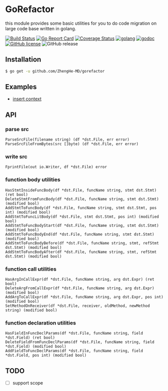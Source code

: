 # GoRefactor

this module provides some basic utilities for you to do code migration on large code base written in golang.

[![Build Status](https://travis-ci.org/ZhengHe-MD/gorefactor.svg?branch=master)](https://travis-ci.org/ZhengHe-MD/gorefactor)
[![Go Report Card](https://goreportcard.com/badge/github.com/ZhengHe-MD/gorefactor)](https://goreportcard.com/report/github.com/ZhengHe-MD/gorefactor)
[![Coverage Status](https://coveralls.io/repos/github/ZhengHe-MD/gorefactor/badge.svg?branch=master)](https://coveralls.io/github/ZhengHe-MD/gorefactor?branch=master)
[![golang](https://img.shields.io/badge/Language-Go-green.svg?style=flat)](https://golang.org)
[![godoc](https://godoc.org/github.com/ZhengHe-MD/gorefactor?status.svg)](https://godoc.org/github.com/ZhengHe-MD/gorefactor)
[![GitHub license](https://img.shields.io/github/license/ZhengHe-MD/gorefactor.svg)](https://github.com/ZhengHe-MD/gorefactor/blob/master/LICENSE)
![GitHub release](https://img.shields.io/github/release-pre/ZhengHe-MD/gorefactor.svg)

## Installation

```sh
$ go get -u github.com/ZhengHe-MD/gorefactor
```

## Examples

* [insert context](/examples/insert_context.go)

## API

### parse src

```
ParseSrcFile(filename string) (df *dst.File, err error)
ParseSrcFileFromBytes(src []byte) (df *dst.File, err error)
```

### write src

```
FprintFile(out io.Writer, df *dst.File) error
```

### function body utilities

```
HasStmtInsideFuncBody(df *dst.File, funcName string, stmt dst.Stmt) (ret bool)
DeleteStmtFromFuncBody(df *dst.File, funcName string, stmt dst.Stmt) (modified bool)
AddStmtToFuncBody(df *dst.File, funcName string, stmt dst.Stmt, pos int) (modified bool)
AddStmtToFuncLitBody(df *dst.File, stmt dst.Stmt, pos int) (modified bool)
AddStmtToFuncBodyStart(df *dst.File, funcName string, stmt dst.Stmt) (modified bool)
AddStmtToFuncBodyEnd(df *dst.File, funcName string, stmt dst.Stmt) (modified bool)
AddStmtToFuncBodyBefore(df *dst.File, funcName string, stmt, refStmt dst.Stmt) (modified bool) 
AddStmtToFuncBodyAfter(df *dst.File, funcName string, stmt, refStmt dst.Stmt) (modified bool)
```

### function call utilities

```
HasArgInCallExpr(df *dst.File, funcName string, arg dst.Expr) (ret bool)
DeleteArgFromCallExpr(df *dst.File, funcName string, arg dst.Expr) (modified bool)
AddArgToCallExpr(df *dst.File, funcName string, arg dst.Expr, pos int) (modified bool)
SetMethodOnReceiver(df *dst.File, receiver, oldMethod, newMethod string) (modified bool)
```

### function declaration utilities

```
HasFieldInFuncDeclParams(df *dst.File, funcName string, field *dst.Field) (ret bool)
DeleteFieldFromFuncDeclParams(df *dst.File, funcName string, field *dst.Field) (modified bool)
AddFieldToFuncDeclParams(df *dst.File, funcName string, field *dst.Field, pos int) (modified bool)
```

## TODO

-[ ] support scope
